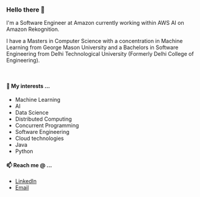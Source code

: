 ### Hello there 👋

I'm a Software Engineer at Amazon currently working within AWS AI on Amazon Rekognition.

I have a Masters in Computer Science with a concentration in Machine Learning from George Mason University and a Bachelors in Software Engineering from Delhi Technological University (Formerly Delhi College of Engineering).

<br/>

#### 🌱 My interests ...
- Machine Learning
- AI
- Data Science
- Distributed Computing
- Concurrent Programming
- Software Engineering
- Cloud technologies
- Java
- Python

#### 📫 Reach me @ ...
- [LinkedIn](https://www.linkedin.com/in/rajdeepslather/)
- [Email](mailto:rajdeepslather@gmail.com)

<!--
**rajdeepslather/rajdeepslather** is a ✨ _special_ ✨ repository because its `README.md` (this file) appears on your GitHub profile.

Here are some ideas to get you started:

- 🔭 I’m currently working on ...
- 🌱 I’m currently learning ...
- 👯 I’m looking to collaborate on ...
- 🤔 I’m looking for help with ...
- 💬 Ask me about ...
- 📫 How to reach me: ...
- 😄 Pronouns: ...
- ⚡ Fun fact: ...
-->
